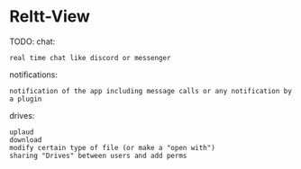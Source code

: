 # Reltt-View

TODO:
  chat:
  
    real time chat like discord or messenger
  notifications:
    
    notification of the app including message calls or any notification by a plugin
    
  drives:
  
  
    
    
    uplaud
    download
    modify certain type of file (or make a "open with")
    sharing "Drives" between users and add perms
    
